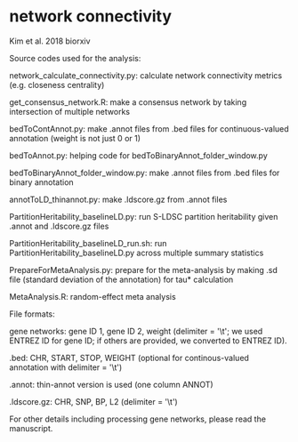 # network connectivity
Kim et al. 2018 biorxiv


Source codes used for the analysis:

network_calculate_connectivity.py: calculate network connectivity metrics (e.g. closeness centrality)

get_consensus_network.R: make a consensus network by taking intersection of multiple networks

bedToContAnnot.py: make .annot files from .bed files for continuous-valued annotation (weight is not just 0 or 1)

bedToAnnot.py: helping code for bedToBinaryAnnot_folder_window.py

bedToBinaryAnnot_folder_window.py: make .annot files from .bed files for binary annotation

annotToLD_thinannot.py: make .ldscore.gz from .annot files

PartitionHeritability_baselineLD.py: run S-LDSC partition heritability given .annot and .ldscore.gz files

PartitionHeritability_baselineLD_run.sh: run PartitionHeritability_baselineLD.py across multiple summary statistics

PrepareForMetaAnalysis.py: prepare for the meta-analysis by making .sd file (standard deviation of the annotation) for tau* calculation

MetaAnalysis.R: random-effect meta analysis


File formats:

gene networks: gene ID 1, gene ID 2, weight (delimiter = '\t'; we used ENTREZ ID for gene ID; if others are provided, we converted to ENTREZ ID).

.bed: CHR, START, STOP, WEIGHT (optional for continous-valued annotation with delimiter = '\t')

.annot: thin-annot version is used (one column ANNOT)

.ldscore.gz: CHR, SNP, BP, L2	(delimiter = '\t')

For other details including processing gene networks, please read the manuscript.
